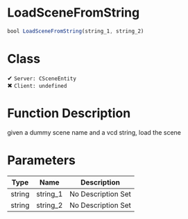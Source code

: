 # LoadSceneFromString
```js	
bool LoadSceneFromString(string_1, string_2)
```
# Class
✔ `Server: CSceneEntity`  
✖ `Client: undefined`  

# Function Description
given a dummy scene name and a vcd string, load the scene
# Parameters
Type|Name|Description
--|--|--
string|string_1|No Description Set
string|string_2|No Description Set
